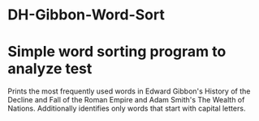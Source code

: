 # DH-Gibbon-Word-Sort

# Simple word sorting program to analyze test

Prints the most frequently used words in Edward Gibbon's History of the Decline and
Fall of the Roman Empire and Adam Smith's The Wealth of Nations. Additionally identifies
only words that start with capital letters. 
